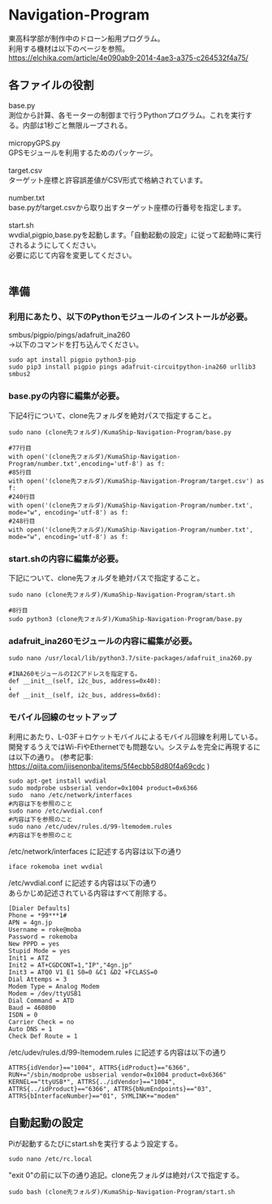 # Navigation-Program
東高科学部が制作中のドローン船用プログラム。<br>
利用する機材は以下のページを参照。<br>
https://elchika.com/article/4e090ab9-2014-4ae3-a375-c264532f4a75/<br>

## 各ファイルの役割
base.py<br>
測位から計算、各モーターの制御まで行うPythonプログラム。これを実行する。内部は1秒ごと無限ループされる。<br><br>
micropyGPS.py<br>
GPSモジュールを利用するためのパッケージ。<br><br>
target.csv<br>
ターゲット座標と許容誤差値がCSV形式で格納されています。<br><br>
number.txt<br>
base.pyがtarget.csvから取り出すターゲット座標の行番号を指定します。<br><br>
start.sh<br>
wvdial,pigpio,base.pyを起動します。「自動起動の設定」に従って起動時に実行されるようにしてください。<br>
必要に応じて内容を変更してください。<br><br>

## 準備

### 利用にあたり、以下のPythonモジュールのインストールが必要。<br>
smbus/pigpio/pings/adafruit_ina260<br>
→以下のコマンドを打ち込んでください。<br>

    sudo apt install pigpio python3-pip
    sudo pip3 install pigpio pings adafruit-circuitpython-ina260 urllib3 smbus2
    
    
### base.pyの内容に編集が必要。<br>
下記4行について、clone先フォルダを絶対パスで指定すること。

    sudo nano (clone先フォルダ)/KumaShip-Navigation-Program/base.py
    
    #77行目
    with open('(clone先フォルダ)/KumaShip-Navigation-Program/number.txt',encoding='utf-8') as f:
    #85行目
    with open('(clone先フォルダ)/KumaShip-Navigation-Program/target.csv') as f:
    #240行目
    with open('(clone先フォルダ)/KumaShip-Navigation-Program/number.txt', mode="w", encoding='utf-8') as f:
    #248行目
    with open('(clone先フォルダ)/KumaShip-Navigation-Program/number.txt', mode="w", encoding='utf-8') as f:
    
    
### start.shの内容に編集が必要。<br>
下記について、clone先フォルダを絶対パスで指定すること。

    sudo nano (clone先フォルダ)/KumaShip-Navigation-Program/start.sh
    
    #8行目
    sudo python3 (clone先フォルダ)/KumaShip-Navigation-Program/base.py
    
    
### adafruit_ina260モジュールの内容に編集が必要。<br>

    sudo nano /usr/local/lib/python3.7/site-packages/adafruit_ina260.py
    
    #INA260モジュールのI2Cアドレスを指定する。
    def __init__(self, i2c_bus, address=0x40):   
    ↓
    def __init__(self, i2c_bus, address=0x6d):  
    
### モバイル回線のセットアップ
利用にあたり、L-03F＋ロケットモバイルによるモバイル回線を利用している。
開発するうえではWi-FiやEthernetでも問題ない。システムを完全に再現するには以下の通り。
(参考記事: https://qiita.com/jiisenonba/items/5f4ecbb58d80f4a69cdc )

    sudo apt-get install wvdial
    sudo modprobe usbserial vendor=0x1004 product=0x6366
    sudo  nano /etc/network/interfaces
    #内容は下を参照のこと
    sudo nano /etc/wvdial.conf
    #内容は下を参照のこと
    sudo nano /etc/udev/rules.d/99-ltemodem.rules
    #内容は下を参照のこと
    
    
/etc/network/interfaces に記述する内容は以下の通り

    iface rokemoba inet wvdial
    
/etc/wvdial.conf に記述する内容は以下の通り<br>
あらかじめ記述されている内容はすべて削除する。
    
    [Dialer Defaults]
    Phone = *99***1#
    APN = 4gn.jp
    Username = roke@moba
    Password = rokemoba
    New PPPD = yes
    Stupid Mode = yes
    Init1 = ATZ
    Init2 = AT+CGDCONT=1,"IP","4gn.jp"
    Init3 = ATQ0 V1 E1 S0=0 &C1 &D2 +FCLASS=0
    Dial Attemps = 3
    Modem Type = Analog Modem
    Modem = /dev/ttyUSB1
    Dial Command = ATD
    Baud = 460800
    ISDN = 0
    Carrier Check = no
    Auto DNS = 1
    Check Def Route = 1
    
/etc/udev/rules.d/99-ltemodem.rules に記述する内容は以下の通り

    ATTRS{idVendor}=="1004", ATTRS{idProduct}=="6366", RUN+="/sbin/modprobe usbserial vendor=0x1004 product=0x6366"
    KERNEL=="ttyUSB*", ATTRS{../idVendor}=="1004", ATTRS{../idProduct}=="6366", ATTRS{bNumEndpoints}=="03", ATTRS{bInterfaceNumber}=="01", SYMLINK+="modem"

    
## 自動起動の設定
Piが起動するたびにstart.shを実行するよう設定する。

    sudo nano /etc/rc.local
    
"exit 0"の前に以下の通り追記。clone先フォルダは絶対パスで指定する。

    sudo bash (clone先フォルダ)/KumaShip-Navigation-Program/start.sh
